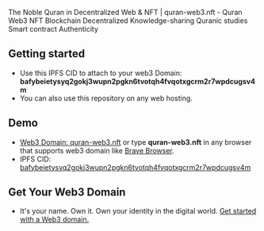 The Noble Quran in Decentralized Web &amp; NFT | quran-web3.nft - Quran Web3 NFT Blockchain Decentralized Knowledge-sharing Quranic studies Smart contract Authenticity

## Getting started
*  Use this IPFS CID to attach to your web3 Domain: <b>bafybeietysyq2gokj3wupn2pgkn6tvotqh4fvqotxgcrm2r7wpdcugsv4m</b>
*  You can also use this repository on any web hosting.

## Demo
*  <a href="https://quran--web3-crypto.ipns.dweb.link/" target="_blank">Web3 Domain: quran-web3.nft</a> or type <b>quran-web3.nft</b> in any browser that supports web3 domain like <u>Brave Browser</u>.
*  IPFS CID: <a href="https://bafybeietysyq2gokj3wupn2pgkn6tvotqh4fvqotxgcrm2r7wpdcugsv4m.ipfs.dweb.link/" target="_blank">bafybeietysyq2gokj3wupn2pgkn6tvotqh4fvqotxgcrm2r7wpdcugsv4m</a>

## Get Your Web3 Domain
*  It's your name. Own it. Own your identity in the digital world. <a href="https://unstoppabledomains.com/?ref=0292cd8075b549e" target="_blank">Get started with a Web3 domain.</a>
